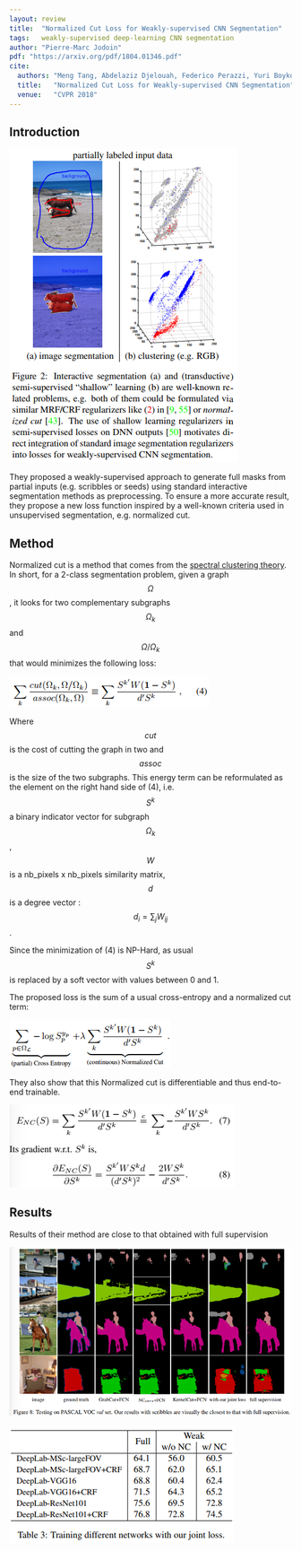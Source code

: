```yaml
---
layout: review
title:  "Normalized Cut Loss for Weakly-supervised CNN Segmentation"
tags:   weakly-supervised deep-learning CNN segmentation 
author: "Pierre-Marc Jodoin"
pdf: "https://arxiv.org/pdf/1804.01346.pdf"
cite:
  authors: "Meng Tang, Abdelaziz Djelouah, Federico Perazzi, Yuri Boykov, Christopher Schroers"
  title:   "Normalized Cut Loss for Weakly-supervised CNN Segmentation"
  venue:   "CVPR 2018"
---
```


## Introduction

![](/article/images/nc/sc01.png)

They proposed a weakly-supervised approach to generate full masks from partial inputs (e.g. scribbles or seeds) using standard interactive segmentation methods as preprocessing.  To ensure a more accurate result, they propose a new loss function inspired by a well-known criteria used in  unsupervised segmentation, e.g. normalized cut.

## Method

Normalized cut is a method that comes from the [spectral clustering theory](https://arxiv.org/pdf/0711.0189.pdf).  In short, for a 2-class segmentation problem, given a graph $$\Omega$$, it looks for two complementary subgraphs $$\Omega_k$$ and $$\Omega/\Omega_k$$ that would minimizes the following loss:


![](/article/images/nc/sc02.png)

Where $$cut$$ is the cost of cutting the graph in two and $$assoc$$ is the size of the two subgraphs.  This energy term can be reformulated as the element on the right hand side of (4), i.e. $$S^k$$ a binary indicator vector for subgraph $$\Omega_k$$, $$W$$ is a nb_pixels x nb_pixels similarity matrix, $$d$$ is a degree vector : $$d_i =\sum_j W_{ij}$$.

Since the minimization of (4) is NP-Hard, as usual $$S^k$$ is replaced by a soft vector with values between 0 and 1.

The proposed loss is the sum of a usual cross-entropy and a normalized cut term:


![](/article/images/nc/sc03.png)

They also show that this Normalized cut is differentiable and thus end-to-end trainable.
 
![](/article/images/nc/sc04.png)

## Results

Results of their method are close to that obtained with full supervision

![](/article/images/nc/sc05.png)

![](/article/images/nc/sc06.png)



